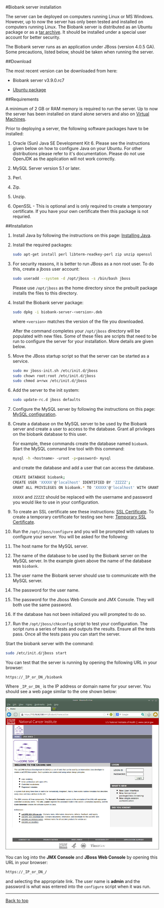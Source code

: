 #Biobank server installation

The server can be deployed on computers running Linux or MS Windows. However, up to now the server
has only been tested and installed on computers running Linux. The Biobank server is distributed as
an Ubuntu package or as a [tar archive](http://en.wikipedia.org/wiki/Tar_(computing)). It should be
installed under a special user account for better security.

The Biobank server runs as an application under JBoss (version 4.0.5 GA). Some precautions, listed
below, should be taken when running the server.

##Download

The most recent version can be downloaded from here:

* Biobank server v3.9.0.rc7

 * [Ubuntu package](http://aicml-med.cs.ualberta.ca/CBSR/Biobank_v3.9.0.rc7/biobank-server-3.9.0.rc7.deb)

##Requirements

A minimum of 2 GB or RAM memory is required to run the server. Up to now the server has been
installed on stand alone servers and also on
[Virtual Machines](http://en.wikipedia.org/wiki/Virtual_machine).

Prior to deploying a server, the following software packages have to be installed:

1.  Oracle (Sun) Java SE Development Kit 6. Please see the instructions given below on how to
    configure Java on your Ubuntu. For other distributions please refer to it's
    documentation. Please do not use OpenJDK as the application will not work correctly.

1.  MySQL Server version 5.1 or later.

1.  Perl.

1.  Zip.

1.  Unzip.

1.  OpenSSL - This is optional and is only required to create a temporary certificate. If you have
    your own certificate then this package is not requried.


##Installation

1.  Install Java by following the instructions on this page: [Installing Java](java_install.md).

1.  Install the required packages:

    ```bash
	sudo apt-get install perl libterm-readkey-perl zip unzip openssl
	```

1.  For security reasons, it is better to run JBoss as a non root user.  To do this, create a jboss user account:

    ```bash
    sudo useradd --system -d /opt/jboss -s /bin/bash jboss
	```

    Please use `/opt/jboss` as the home directory since the prebuilt package installs the files to
    this directory.

1.  Install the Biobank server package:

    ```bash
	sudo dpkg -i biobank-server-<version>.deb
	```

    where `<version>` matches the version of the file you downloaded.

    After the command completes your `/opt/jboss` directory will be populated with new files. Some
    of these files are scripts that need to be run to configure the server for your
    installation. More details are given below.

1.  Move the JBoss startup script so that the server can be started as a service.

    ```bash
	sudo mv jboss-init.sh /etc/init.d/jboss
    sudo chown root:root /etc/init.d/jboss
    sudo chmod a+rwx /etc/init.d/jboss
	```

1.  Add the server to the init system:

    ```bash
    sudo update-rc.d jboss defaults
    ```

1.  Configure the MySQL server by following the instructions on this page:
    [MySQL configuration](mysql_configuration.md).

1.  Create a database on the MySQL server to be used by the Biobank server and create a user to
    access to the database. Grant all privileges on the biobank database to this user.

    For example, these commands create the database named `biobank`. Start the MySQL command line
    tool with this command:

    ```bash
	mysql -h <hostname> -uroot -p<password> mysql
	```

    and create the database and add a user that can access the database.

    ```bash
    CREATE DATABASE biobank;
	CREATE USER 'XXXXX'@'localhost' IDENTIFIED BY 'ZZZZZ';
    GRANT ALL PRIVILEGES ON biobank.* TO 'XXXXX'@'localhost' WITH GRANT OPTION;
	```

    `XXXXX` and `ZZZZZ` should be replaced with the username and password you would like to use in
    your configuration.

1.  To create an SSL certificate see these instructions:
    [SSL Certificate](server_ssl_certificate.md). To create a temporary certificate for testing see
    here: [Temporary SSL Certificate](server_ssl_temporary.md).

1.  Run the `/opt/jboss/configure` and you will be prompted with values to configure your
    server. You will be asked for the following:

 1. The host name for the MySQL server.

 1. The name of the database to be used by the Biobank server on the MySQL server. In the example
    given above the name of the database was `biobank`.

 1. The user name the Biobank server should use to communicate with the MySQL server.

 1. The password for the user name.

 1. The password for the Jboss Web Console and JMX Console. They will both use the same password.

 1. If the database has not been initialized you will prompted to do so.

1.  Run the `/opt/jboss/chkconfig` script to test your configuration. The script runs a series of
    tests and outputs the results. Ensure all the tests pass. Once all the tests pass you can start
    the server.

Start the biobank server with the command:

```bash
sudo /etc/init.d/jboss start
```

You can test that the server is running by opening the following URL in your browser:

```bash
https://_IP_or_DN_/biobank
```

Where `_IP_or_DN_` is the IP address or domain name for your server. You should see a web page
similar to the one shown below:

![Biobank Server Web Page](images/biobank_server_web_page.jpg?raw=true "Biobank Server Web Page")

You can log into the **JMX Console** and **JBoss Web Console** by opening this URL in your browser:

```bash
https://_IP_or_DN_/
```

and selecting the appropriate link. The user name is **admin** and the password is what was entered
into the `configure` script when it was run.

****

[Back to top](../README.md)
